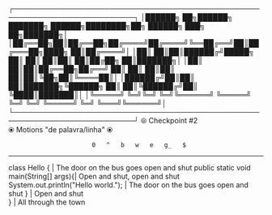    ┌──────────────────────────────────────────────────────────────────────────┐
   │██████╗ ██╗██████╗ ███████╗ ██████╗████████╗██╗ ██████╗ ███╗   ██╗███████╗│
   │██╔══██╗██║██╔══██╗██╔════╝██╔════╝╚══██╔══╝██║██╔═══██╗████╗  ██║██╔════╝│
   │██║  ██║██║██████╔╝█████╗  ██║        ██║   ██║██║   ██║██╔██╗ ██║███████╗│
   │██║  ██║██║██╔══██╗██╔══╝  ██║        ██║   ██║██║   ██║██║╚██╗██║╚════██║│
   │██████╔╝██║██║  ██║███████╗╚██████╗   ██║   ██║╚██████╔╝██║ ╚████║███████║│
   │╚═════╝ ╚═╝╚═╝  ╚═╝╚══════╝ ╚═════╝   ╚═╝   ╚═╝ ╚═════╝ ╚═╝  ╚═══╝╚══════╝│
   └──────────────────────────────────────────────────────────────────────────┘
   ⦾ Checkpoint #2                        
                         ⦿ Motions "de palavra/linha" ⦿          
                                         
                           0   ^   b   w   e   g_   $
 --------------------------------------------------------------------------------
class Hello {                            | The door on the bus goes open and shut
  public static void main(String[] args){| Open and shut, open and shut         
    System.out.println("Hello world.");  | The door on the bus goes open and shut
  }                                      | Open and shut                        
}                                        | All through the town                   

